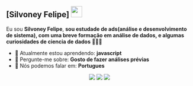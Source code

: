 ## [Silvoney Felipe] <img src="https://media.tenor.com/8SwMyK5qUE4AAAAj/zelda-totk.gif](https://media.tenor.com/8SwMyK5qUE4AAAAj/zelda-totk.gif)" width="30px">

Eu sou <strong>Silvoney Felipe</strong>, <strong>sou estudade de ads(análise e desenvolvimento de sistema), com uma breve formação em análise de dados, e algumas curiosidades de ciencia de dados</strong> 👨🏻‍💻 

- 🚀 Atualmente estou aprendendo: <strong>javascript</strong> 
- 💬 Pergunte-me sobre: <strong>Gosto de fazer análises prévias </strong>
- 📣 Nós podemos falar em: <strong>Portugues</strong>

<div align="center">

  <a href="#" alt="Gmail">
    <img src="https://img.shields.io/badge/-Gmail-FF0000?style=flat-square&labelColor=FF0000&logo=gmail&logoColor=white&link=LINK-DO-SEU-EMAIL"/></a>

  <a href="#" alt="Linkedin">
    <img src="https://img.shields.io/badge/-Linkedin-0e76a8?style=flat-square&logo=Linkedin&logoColor=white&link=LINK-DO-SEU-LINKEDIN" /></a>

  <a href="#" alt="Instagram">
    <img src="https://img.shields.io/badge/-Instagram-DF0174?style=flat-square&labelColor=DF0174&logo=instagram&logoColor=white&link=LINK-DO-SEU-INSTAGRAM"/></a>

</div>

